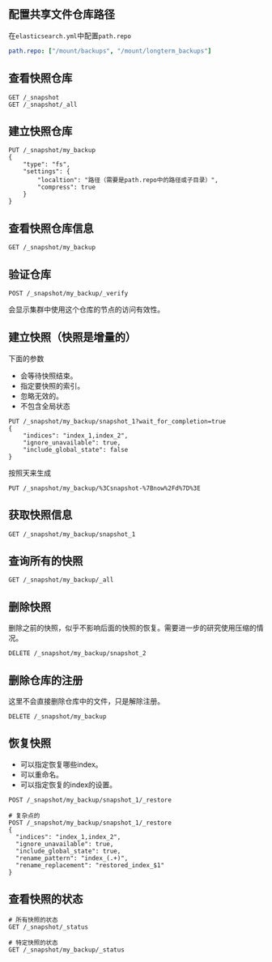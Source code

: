 ## 配置共享文件仓库路径
在`elasticsearch.yml`中配置`path.repo`
```yaml
path.repo: ["/mount/backups", "/mount/longterm_backups"]
```

## 查看快照仓库
```
GET /_snapshot
GET /_snapshot/_all
```

## 建立快照仓库
```
PUT /_snapshot/my_backup
{
    "type": "fs",
    "settings": {
        "localtion": "路径（需要是path.repo中的路径或子目录）",
        "compress": true
    }
}
```

## 查看快照仓库信息
```
GET /_snapshot/my_backup
```

## 验证仓库
```
POST /_snapshot/my_backup/_verify
```
会显示集群中使用这个仓库的节点的访问有效性。

## 建立快照（快照是增量的）
下面的参数
* 会等待快照结束。
* 指定要快照的索引。
* 忽略无效的。
* 不包含全局状态
```
PUT /_snapshot/my_backup/snapshot_1?wait_for_completion=true
{
    "indices": "index_1,index_2",
    "ignore_unavailable": true,
    "include_global_state": false
}
```

按照天来生成
```
PUT /_snapshot/my_backup/%3Csnapshot-%7Bnow%2Fd%7D%3E
```

## 获取快照信息
```
GET /_snapshot/my_backup/snapshot_1
```

## 查询所有的快照
```
GET /_snapshot/my_backup/_all
```

## 删除快照
删除之前的快照，似乎不影响后面的快照的恢复。需要进一步的研究使用压缩的情况。
```
DELETE /_snapshot/my_backup/snapshot_2
```

## 删除仓库的注册
这里不会直接删除仓库中的文件，只是解除注册。
```
DELETE /_snapshot/my_backup
```

## 恢复快照
* 可以指定恢复哪些index。
* 可以重命名。
* 可以指定恢复的index的设置。
```
POST /_snapshot/my_backup/snapshot_1/_restore

# 复杂点的
POST /_snapshot/my_backup/snapshot_1/_restore
{
  "indices": "index_1,index_2",
  "ignore_unavailable": true,
  "include_global_state": true,
  "rename_pattern": "index_(.+)",
  "rename_replacement": "restored_index_$1"
}
```

## 查看快照的状态
```
# 所有快照的状态
GET /_snapshot/_status

# 特定快照的状态
GET /_snapshot/my_backup/_status
```